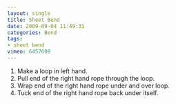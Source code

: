 ```yaml
---
layout: single
title: Sheet Bend
date: 2009-09-04 11:49:31
categories: Bend
tags:
- sheet bend
vimeo: 6457608
---
```


1. Make a loop in left hand.
1. Pull end of the right hand rope through the loop.
1. Wrap end of the right hand rope under and over loop.
1. Tuck end of the right hand rope back under itself.

